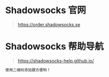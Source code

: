 
# Shadowsocks 官网
  > https://order.shadowsocks.se

# Shadowsocks 帮助导航
  > https://shadowsocks-help.github.io/

```sh
使用二维码添加跟方便哟！
```